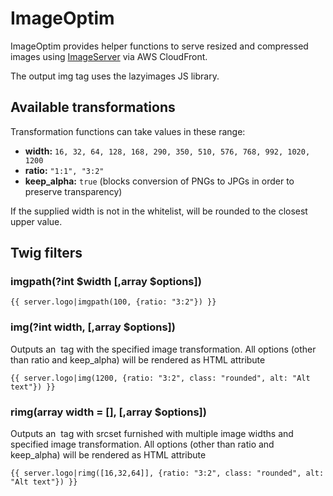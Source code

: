 # ImageOptim

ImageOptim provides helper functions to serve resized and compressed images using [ImageServer](https://github.com/serverlobby/imageserver) via AWS CloudFront.

The output img tag uses the lazyimages JS library.

## Available transformations
Transformation functions can take values in these range:

* **width:** `16, 32, 64, 128, 168, 290, 350, 510, 576, 768, 992, 1020, 1200`
* **ratio:** `"1:1", "3:2"`
* **keep_alpha:** `true` (blocks conversion of PNGs to JPGs in order to preserve transparency)

If the supplied width is not in the whitelist, will be rounded to the closest upper value.

## Twig filters

### imgpath(?int $width [,array $options])

```[html]
{{ server.logo|imgpath(100, {ratio: "3:2"}) }}
```

### img(?int width, [,array $options])
Outputs an <img> tag with the specified image transformation.
All options (other than ratio and keep_alpha) will be rendered as HTML attribute

```[html]
{{ server.logo|img(1200, {ratio: "3:2", class: "rounded", alt: "Alt text"}) }}
```

### rimg(array width = [], [,array $options])
Outputs an <img> tag with srcset furnished with multiple image widths and specified image transformation.
All options (other than ratio and keep_alpha) will be rendered as HTML attribute

```[html]
{{ server.logo|rimg([16,32,64]], {ratio: "3:2", class: "rounded", alt: "Alt text"}) }}
```